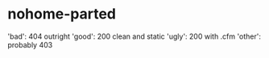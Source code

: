 # nohome-parted

'bad': 404 outright
'good': 200 clean and static
'ugly': 200 with .cfm
'other': probably 403

